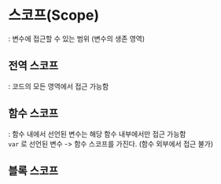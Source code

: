 # 스코프(Scope)
: 변수에 접근할 수 있는 범위 (변수의 생존 영역)

## 전역 스코프
: 코드의 모든 영역에서 접근 가능함

## 함수 스코프
: 함수 내에서 선언된 변수는 해당 함수 내부에서만 접근 가능함  
`var` 로 선언된 변수 -> 함수 스코프를 가진다. (함수 외부에서 접근 불가)

## 블록 스코프